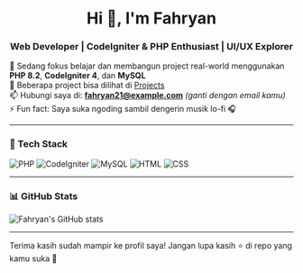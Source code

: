 <h1 align="center">Hi 👋, I'm Fahryan</h1>
<h3 align="center">Web Developer | CodeIgniter & PHP Enthusiast | UI/UX Explorer</h3>

🌱 Sedang fokus belajar dan membangun project real-world menggunakan **PHP 8.2**, **CodeIgniter 4**, dan **MySQL**  
💼 Beberapa project bisa dilihat di [Projects](https://github.com/fahryan21?tab=projects)  
📫 Hubungi saya di: **fahryan21@example.com** _(ganti dengan email kamu)_  
⚡ Fun fact: Saya suka ngoding sambil dengerin musik lo-fi 🎧

---

### 🧰 Tech Stack
![PHP](https://img.shields.io/badge/-PHP-777BB4?logo=php&logoColor=white&style=for-the-badge)
![CodeIgniter](https://img.shields.io/badge/-CodeIgniter-E44D26?logo=codeigniter&logoColor=white&style=for-the-badge)
![MySQL](https://img.shields.io/badge/-MySQL-4479A1?logo=mysql&logoColor=white&style=for-the-badge)
![HTML](https://img.shields.io/badge/-HTML5-E34F26?logo=html5&logoColor=white&style=for-the-badge)
![CSS](https://img.shields.io/badge/-CSS3-1572B6?logo=css3&logoColor=white&style=for-the-badge)

---

### 📊 GitHub Stats
![Fahryan's GitHub stats](https://github-readme-stats.vercel.app/api?username=fahryan21&show_icons=true&theme=radical)

---

Terima kasih sudah mampir ke profil saya! Jangan lupa kasih ⭐ di repo yang kamu suka 🙌
